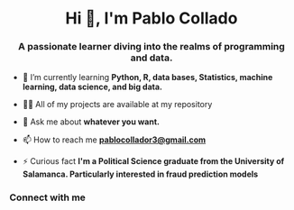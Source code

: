 <h1 align="center">Hi 👋, I'm Pablo Collado</h1>
<h3 align="center">A passionate learner diving into the realms of programming and data.</h3>

- 🌱 I’m currently learning **Python, R, data bases, Statistics, machine learning, data science, and big data.**

- 👨‍💻 All of my projects are available at my repository

- 💬 Ask me about **whatever you want.**

- 📫 How to reach me **pablocollador3@gmail.com**

- ⚡ Curious fact **I'm a Political Science graduate from the University of Salamanca. Particularly interested in fraud prediction models**

<h3 align="left">Connect with me</h3>
<p align="left">
</p>

